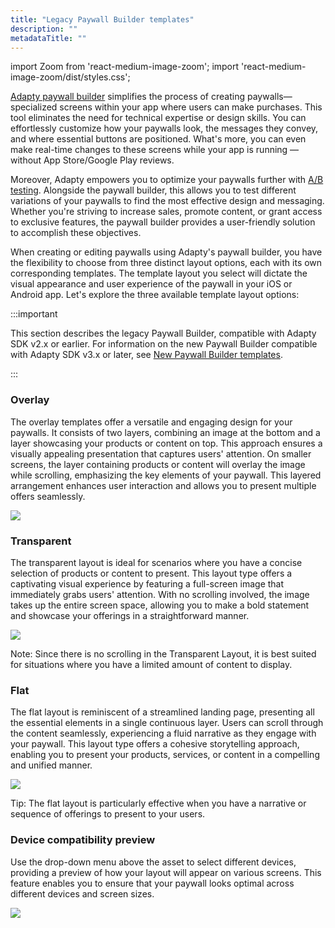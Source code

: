 ```yaml
---
title: "Legacy Paywall Builder templates"
description: ""
metadataTitle: ""
---
```


import Zoom from 'react-medium-image-zoom';
import 'react-medium-image-zoom/dist/styles.css';

[Adapty paywall builder](adapty-paywall-builder-legacy) simplifies the process of creating paywalls—specialized screens within your app where users can make purchases. This tool eliminates the need for technical expertise or design skills. You can effortlessly customize how your paywalls look, the messages they convey, and where essential buttons are positioned. What's more, you can even make real-time changes to these screens while your app is running — without App Store/Google Play reviews.

Moreover, Adapty empowers you to optimize your paywalls further with [A/B testing](ab-tests). Alongside the paywall builder, this allows you to test different variations of your paywalls to find the most effective design and messaging. Whether you're striving to increase sales, promote content, or grant access to exclusive features, the paywall builder provides a user-friendly solution to accomplish these objectives.

When creating or editing paywalls using Adapty's paywall builder, you have the flexibility to choose from three distinct layout options, each with its own corresponding templates. The template layout you select will dictate the visual appearance and user experience of the paywall in your iOS or Android app. Let's explore the three available template layout options:

:::important

This section describes the legacy Paywall Builder, compatible with Adapty SDK v2.x or earlier. For information on the new Paywall Builder compatible with Adapty SDK v3.x or later, see [New Paywall Builder templates](paywall-builder-templates).

:::

### Overlay

The overlay templates offer a versatile and engaging design for your paywalls. It consists of two layers, combining an image at the bottom and a layer showcasing your products or content on top. This approach ensures a visually appealing presentation that captures users' attention. On smaller screens, the layer containing products or content will overlay the image while scrolling, emphasizing the key elements of your paywall. This layered arrangement enhances user interaction and allows you to present multiple offers seamlessly.


<Zoom>
  <img src={require('./img/4a115f4-CleanShot_2023-09-05_at_15.48.442x.png').default}
  style={{
    border: 'none', /* border width and color */
    width: '700px', /* image width */
    display: 'block', /* for alignment */
    margin: '0 auto' /* center alignment */
  }}
/>
</Zoom>





### Transparent

The transparent layout is ideal for scenarios where you have a concise selection of products or content to present. This layout type offers a captivating visual experience by featuring a full-screen image that immediately grabs users' attention. With no scrolling involved, the image takes up the entire screen space, allowing you to make a bold statement and showcase your offerings in a straightforward manner.


<Zoom>
  <img src={require('./img/459e2c9-CleanShot_2023-09-05_at_15.49.422x.png').default}
  style={{
    border: 'none', /* border width and color */
    width: '700px', /* image width */
    display: 'block', /* for alignment */
    margin: '0 auto' /* center alignment */
  }}
/>
</Zoom>





Note: Since there is no scrolling in the Transparent Layout, it is best suited for situations where you have a limited amount of content to display.

### Flat

The flat layout is reminiscent of a streamlined landing page, presenting all the essential elements in a single continuous layer. Users can scroll through the content seamlessly, experiencing a fluid narrative as they engage with your paywall. This layout type offers a cohesive storytelling approach, enabling you to present your products, services, or content in a compelling and unified manner.


<Zoom>
  <img src={require('./img/dbd9135-CleanShot_2023-09-05_at_15.52.312x.png').default}
  style={{
    border: 'none', /* border width and color */
    width: '700px', /* image width */
    display: 'block', /* for alignment */
    margin: '0 auto' /* center alignment */
  }}
/>
</Zoom>





Tip: The flat layout is particularly effective when you have a narrative or sequence of offerings to present to your users.

### Device compatibility preview

Use the drop-down menu above the asset to select different devices, providing a preview of how your layout will appear on various screens. This feature enables you to ensure that your paywall looks optimal across different devices and screen sizes.

![](https://files.readme.io/a6ccf83-Export-1693241907397.gif)